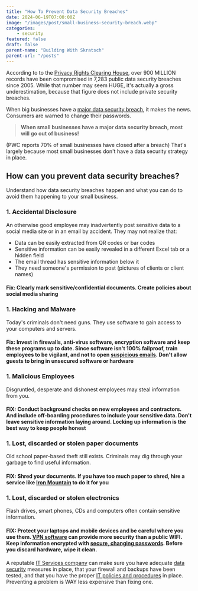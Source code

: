 ```yaml
---
title: "How To Prevent Data Security Breaches"
date: 2024-06-19T07:00:00Z
image: "/images/post/small-business-security-breach.webp"
categories:
    - security
featured: false
draft: false
parent-name: "Building With Skratsch"
parent-url: "/posts"
---
```


According to to the [Privacy Rights Clearing House](https://www.privacyrights.org/data-breaches), over 900 MILLION records have been compromised in 7,283 public data security breaches since 2005. While that number may seem HUGE, it's actually a gross underestimation, because that figure does not include private security breaches. 

When big businesses have a [major data security breach](/security/cloudflare-security-breach-password-security), it makes the news. Consumers are warned to change their passwords.

> **When small businesses have a major data security breach, most will go out of business!**

(PWC reports 70% of small businesses have closed after a breach) That's largely because most small businesses don't have a data security strategy in place.

## How can you prevent data security breaches?

Understand how data security breaches happen and what you can do to avoid them happening to your small business.

### 1. Accidental Disclosure

An otherwise good employee may inadvertently post sensitive data to a social media site or in an email by accident. They may not realize that:

- Data can be easily extracted from QR codes or bar codes
- Sensitive information can be easily revealed in a different Excel tab or a hidden field
- The email thread has sensitive information below it
- They need someone's permission to post (pictures of clients or client names)

#### Fix: Clearly mark sensitive/confidential documents. Create policies about social media sharing

### 1. Hacking and Malware

Today's criminals don't need guns. They use software to gain access to your computers and servers.

#### Fix: Invest in firewalls, anti-virus software, encryption software and keep these programs up to date. Since software isn't 100% failproof, train employees to be vigilant, and not to open [suspicious emails](/security/phishing-prevention-best-practices). Don't allow guests to bring in unsecured software or hardware

### 1. Malicious Employees

Disgruntled, desperate and dishonest employees may steal information from you.

#### FIX: Conduct background checks on new employees and contractors. And include off-boarding procedures to include your sensitive data. Don't leave sensitive information laying around. Locking up information is the best way to keep people honest

### 1. Lost, discarded or stolen paper documents

Old school paper-based theft still exists. Criminals may dig through your garbage to find useful information.

#### FIX: Shred your documents. If you have too much paper to shred, hire a service like [Iron Mountain](https://www.ironmountain.com/services/secure-shredding) to do it for you

### 1. Lost, discarded or stolen electronics

Flash drives, smart phones, CDs and computers often contain sensitive information.

#### FIX: Protect your laptops and mobile devices and be careful where you use them. [VPN software](/security/setup-small-business-vpn) can provide more security than a public WIFI. Keep information encrypted with [secure, changing passwords](/security/password-security-best-practices). Before you discard hardware, wipe it clean.

A reputable [IT Services company](/it-services) can make sure you have adequate [data security](/security/disaster-recovery-planning-lessons) measures in place, that your firewall and backups have been tested, and that you have the proper [IT policies and procedures](/consulting/it-policies-and-procedures) in place. Preventing a problem is WAY less expensive than fixing one.
